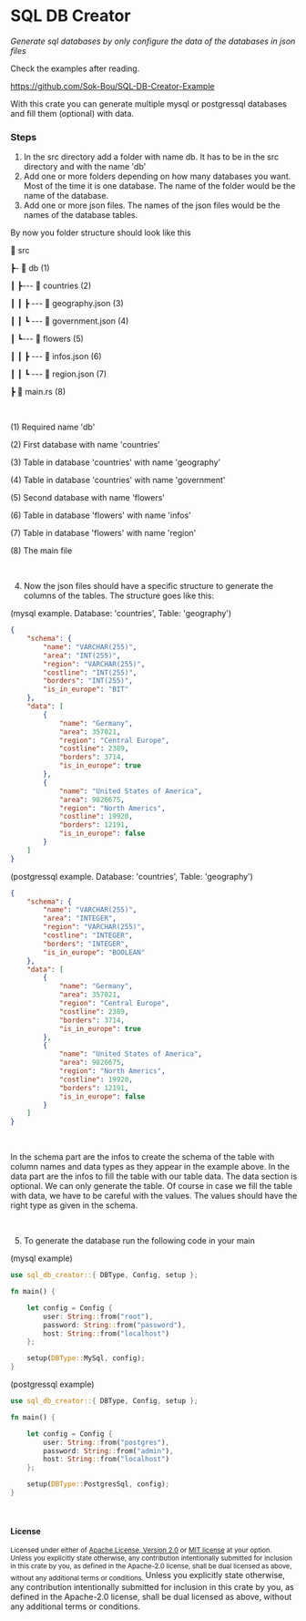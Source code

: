 SQL DB Creator
==============

*Generate sql databases by only configure the data of the databases in json files*

Check the examples after reading.

https://github.com/Sok-Bou/SQL-DB-Creator-Example

With this crate you can generate multiple mysql or postgressql databases and fill 
them (optional) with data.

### Steps

1. In the src directory add a folder with name db. It has to be in the src directory and with the 
name 'db'
2. Add one or more folders depending on how many databases you want. Most of the time it is one
database. The name of the folder would be the name of the database.
3. Add one or more json files. The names of the json files would be the names of the database tables.

By now you folder structure should look like this

📂  src

 ┣- 📂  db  (1)

 ┃ ┣--- 📂 countries  (2)   

 ┃ ┃ ┣ --- 📜  geography.json  (3)     

 ┃ ┃ ┗ --- 📜  government.json  (4)

 ┃ ┗--- 📂  flowers  (5)

 ┃ ┃ ┣ --- 📜  infos.json  (6)

 ┃ ┃ ┗ --- 📜  region.json  (7)

 ┣ 📜  main.rs  (8)

<br>

(1) Required name 'db'

(2) First database with name 'countries'

(3) Table in database 'countries' with name 'geography'

(4) Table in database 'countries' with name 'government'

(5) Second database with name 'flowers'

(6) Table in database 'flowers' with name 'infos'

(7) Table in database 'flowers' with name 'region'

(8) The main file

<br>

4. Now the json files should have a specific structure to generate the columns of the tables. The 
structure goes like this:

(mysql example. Database: 'countries', Table: 'geography')

```json
{
    "schema": {
        "name": "VARCHAR(255)",
        "area": "INT(255)",
        "region": "VARCHAR(255)",
        "costline": "INT(255)",
        "borders": "INT(255)",
        "is_in_europe": "BIT"
    },
    "data": [
        {
            "name": "Germany",
            "area": 357021,
            "region": "Central Europe",
            "costline": 2389,
            "borders": 3714,
            "is_in_europe": true
        },
        {
            "name": "United States of America",
            "area": 9826675,
            "region": "North Americs",
            "costline": 19920,
            "borders": 12191,
            "is_in_europe": false
        }
    ]
}
```

(postgressql example. Database: 'countries', Table: 'geography')

```json
{
    "schema": {
        "name": "VARCHAR(255)",
        "area": "INTEGER",
        "region": "VARCHAR(255)",
        "costline": "INTEGER",
        "borders": "INTEGER",
        "is_in_europe": "BOOLEAN"
    },
    "data": [
        {
            "name": "Germany",
            "area": 357021,
            "region": "Central Europe",
            "costline": 2389,
            "borders": 3714,
            "is_in_europe": true
        },
        {
            "name": "United States of America",
            "area": 9826675,
            "region": "North Americs",
            "costline": 19920,
            "borders": 12191,
            "is_in_europe": false
        }
    ]
}
```

<br>

In the schema part are the infos to create the schema of the table with column names and data types as they appear in the example above.
In the data part are the infos to fill the table with our table data.
The data section is optional. We can only generate the table. Of course in case we fill the table with data, we have to be careful with the values.
The values should have the right type as given in the schema.

<br>

5. To generate the database run the following code in your main

(mysql example)

```rust
use sql_db_creator::{ DBType, Config, setup };

fn main() {

    let config = Config {
        user: String::from("root"),
        password: String::from("password"),
        host: String::from("localhost")
    };

    setup(DBType::MySql, config);
}
```

(postgressql example)

```rust
use sql_db_creator::{ DBType, Config, setup };

fn main() {

    let config = Config {
        user: String::from("postgres"),
        password: String::from("admin"),
        host: String::from("localhost")
    };

    setup(DBType::PostgresSql, config);
}
```

<br>

#### License

<sup>
Licensed under either of <a href="LICENSE-APACHE">Apache License, Version
2.0</a> or <a href="LICENSE-MIT">MIT license</a> at your option.
</sup>

<br>

<sub>
Unless you explicitly state otherwise, any contribution intentionally submitted
for inclusion in this crate by you, as defined in the Apache-2.0 license, shall
be dual licensed as above, without any additional terms or conditions.
</sub>
Unless you explicitly state otherwise, any contribution intentionally submitted
for inclusion in this crate by you, as defined in the Apache-2.0 license, shall
be dual licensed as above, without any additional terms or conditions.
</sub>